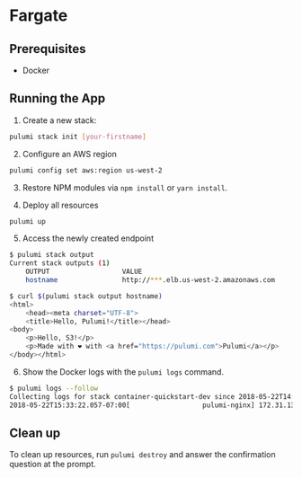 # Fargate

## Prerequisites

* Docker

## Running the App

1. Create a new stack:

```bash
pulumi stack init [your-firstname]
```

2. Configure an AWS region

```bash
pulumi config set aws:region us-west-2
```

3. Restore NPM modules via `npm install` or `yarn install`.

4. Deploy all resources

```bash
pulumi up
```

5. Access the newly created endpoint

```bash
$ pulumi stack output
Current stack outputs (1)
    OUTPUT                  VALUE
    hostname                http://***.elb.us-west-2.amazonaws.com

$ curl $(pulumi stack output hostname)
<html>
    <head><meta charset="UTF-8">
    <title>Hello, Pulumi!</title></head>
<body>
    <p>Hello, S3!</p>
    <p>Made with ❤️ with <a href="https://pulumi.com">Pulumi</a></p>
</body></html>
```

6. Show the Docker logs with the `pulumi logs` command. 

```bash
$ pulumi logs --follow
Collecting logs for stack container-quickstart-dev since 2018-05-22T14:25:46.000-07:00.
2018-05-22T15:33:22.057-07:00[                  pulumi-nginx] 172.31.13.248 - - [22/May/2018:22:33:22 +0000] "GET / HTTP/1.1" 200 189 "-" "curl/7.54.0" "-"
```

## Clean up

To clean up resources, run `pulumi destroy` and answer the confirmation question at the prompt.
